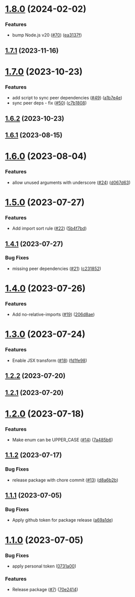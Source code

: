 # [1.8.0](https://github.com/propertyguru/eslint-config-pg/compare/v1.7.1...v1.8.0) (2024-02-02)


### Features

* bump Node.js v20 ([#70](https://github.com/propertyguru/eslint-config-pg/issues/70)) ([ea3137f](https://github.com/propertyguru/eslint-config-pg/commit/ea3137f301209010e7ae02020c45b5745fdcfac1))

## [1.7.1](https://github.com/propertyguru/eslint-config-pg/compare/v1.7.0...v1.7.1) (2023-11-16)

# [1.7.0](https://github.com/propertyguru/eslint-config-pg/compare/v1.6.2...v1.7.0) (2023-10-23)


### Features

* add script to sync peer dependencies ([#49](https://github.com/propertyguru/eslint-config-pg/issues/49)) ([a1b7e4e](https://github.com/propertyguru/eslint-config-pg/commit/a1b7e4e3182c8d1fada3153bbdfaa59f160bc69b))
* sync peer deps - fix ([#50](https://github.com/propertyguru/eslint-config-pg/issues/50)) ([c7b1808](https://github.com/propertyguru/eslint-config-pg/commit/c7b1808decf4d0188d98454effede698de1664a4))

## [1.6.2](https://github.com/propertyguru/eslint-config-pg/compare/v1.6.1...v1.6.2) (2023-10-23)

## [1.6.1](https://github.com/propertyguru/eslint-config-pg/compare/v1.6.0...v1.6.1) (2023-08-15)

# [1.6.0](https://github.com/propertyguru/eslint-config-pg/compare/v1.5.0...v1.6.0) (2023-08-04)


### Features

* allow unused arguments with underscore ([#24](https://github.com/propertyguru/eslint-config-pg/issues/24)) ([d067d63](https://github.com/propertyguru/eslint-config-pg/commit/d067d63617c36a5a3fd6aac450981a952518054d))

# [1.5.0](https://github.com/propertyguru/eslint-config-pg/compare/v1.4.1...v1.5.0) (2023-07-27)


### Features

* Add import sort rule ([#22](https://github.com/propertyguru/eslint-config-pg/issues/22)) ([5b4f7bd](https://github.com/propertyguru/eslint-config-pg/commit/5b4f7bdf7d06e9de0dcec5270d768908c3344ae4))

## [1.4.1](https://github.com/propertyguru/eslint-config-pg/compare/v1.4.0...v1.4.1) (2023-07-27)


### Bug Fixes

* missing peer dependencies ([#21](https://github.com/propertyguru/eslint-config-pg/issues/21)) ([c231852](https://github.com/propertyguru/eslint-config-pg/commit/c2318529efcf04b84908191713ce348577809a13))

# [1.4.0](https://github.com/propertyguru/eslint-config-pg/compare/v1.3.0...v1.4.0) (2023-07-26)


### Features

* Add no-relative-imports ([#19](https://github.com/propertyguru/eslint-config-pg/issues/19)) ([206d8ae](https://github.com/propertyguru/eslint-config-pg/commit/206d8ae1c4ec9e404ce54814e185727b890f50d5))

# [1.3.0](https://github.com/propertyguru/eslint-config-pg/compare/v1.2.2...v1.3.0) (2023-07-24)


### Features

* Enable JSX transform ([#18](https://github.com/propertyguru/eslint-config-pg/issues/18)) ([fd1fe98](https://github.com/propertyguru/eslint-config-pg/commit/fd1fe981e81310a964f3d0f6bdbee9c07f034c76))

## [1.2.2](https://github.com/propertyguru/eslint-config-pg/compare/v1.2.1...v1.2.2) (2023-07-20)

## [1.2.1](https://github.com/propertyguru/eslint-config-pg/compare/v1.2.0...v1.2.1) (2023-07-20)

# [1.2.0](https://github.com/propertyguru/eslint-config-pg/compare/v1.1.2...v1.2.0) (2023-07-18)


### Features

* Make enum can be UPPER_CASE ([#14](https://github.com/propertyguru/eslint-config-pg/issues/14)) ([7a485b6](https://github.com/propertyguru/eslint-config-pg/commit/7a485b6a95457c2613be74fbc32ee8c76896f1ed))

## [1.1.2](https://github.com/propertyguru/eslint-config-pg/compare/v1.1.1...v1.1.2) (2023-07-17)


### Bug Fixes

* release package with chore commit ([#13](https://github.com/propertyguru/eslint-config-pg/issues/13)) ([d8a6b2b](https://github.com/propertyguru/eslint-config-pg/commit/d8a6b2b0ac690c36f97404697d0119b840e3400a))

## [1.1.1](https://github.com/propertyguru/eslint-config-pg/compare/v1.1.0...v1.1.1) (2023-07-05)


### Bug Fixes

* Apply github token for package release ([a69a1de](https://github.com/propertyguru/eslint-config-pg/commit/a69a1de50af66f045429cf517ddf1c857f8115f8))

# [1.1.0](https://github.com/propertyguru/eslint-config-pg/compare/v1.0.3...v1.1.0) (2023-07-05)


### Bug Fixes

* apply personal token ([0731a00](https://github.com/propertyguru/eslint-config-pg/commit/0731a00b7ec8bdd830a538093508539b58b84b06))


### Features

* Release package ([#7](https://github.com/propertyguru/eslint-config-pg/issues/7)) ([70e2414](https://github.com/propertyguru/eslint-config-pg/commit/70e24143ba60db81440e71d2ccf0970a238f0bd4))
